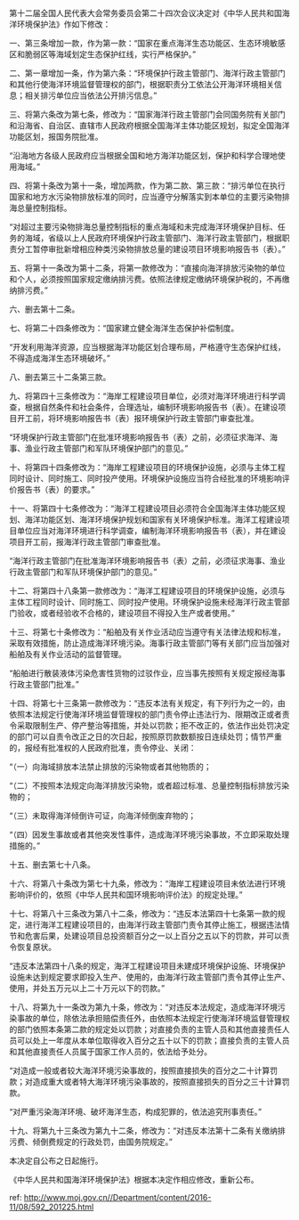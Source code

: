 第十二届全国人民代表大会常务委员会第二十四次会议决定对《中华人民共和国海洋环境保护法》作如下修改：

一、第三条增加一款，作为第一款：“国家在重点海洋生态功能区、生态环境敏感区和脆弱区等海域划定生态保护红线，实行严格保护。”

二、第一章增加一条，作为第六条：“环境保护行政主管部门、海洋行政主管部门和其他行使海洋环境监督管理权的部门，根据职责分工依法公开海洋环境相关信息；相关排污单位应当依法公开排污信息。”

三、将第六条改为第七条，修改为：“国家海洋行政主管部门会同国务院有关部门和沿海省、自治区、直辖市人民政府根据全国海洋主体功能区规划，拟定全国海洋功能区划，报国务院批准。

“沿海地方各级人民政府应当根据全国和地方海洋功能区划，保护和科学合理地使用海域。”

四、将第十条改为第十一条，增加两款，作为第二款、第三款：“排污单位在执行国家和地方水污染物排放标准的同时，应当遵守分解落实到本单位的主要污染物排海总量控制指标。

“对超过主要污染物排海总量控制指标的重点海域和未完成海洋环境保护目标、任务的海域，省级以上人民政府环境保护行政主管部门、海洋行政主管部门，根据职责分工暂停审批新增相应种类污染物排放总量的建设项目环境影响报告书（表）。”

五、将第十一条改为第十二条，将第一款修改为：“直接向海洋排放污染物的单位和个人，必须按照国家规定缴纳排污费。依照法律规定缴纳环境保护税的，不再缴纳排污费。”

六、删去第十二条。

七、将第二十四条修改为：“国家建立健全海洋生态保护补偿制度。

“开发利用海洋资源，应当根据海洋功能区划合理布局，严格遵守生态保护红线，不得造成海洋生态环境破坏。”

八、删去第三十二条第三款。

九、将第四十三条修改为：“海岸工程建设项目单位，必须对海洋环境进行科学调查，根据自然条件和社会条件，合理选址，编制环境影响报告书（表）。在建设项目开工前，将环境影响报告书（表）报环境保护行政主管部门审查批准。

“环境保护行政主管部门在批准环境影响报告书（表）之前，必须征求海洋、海事、渔业行政主管部门和军队环境保护部门的意见。”

十、将第四十四条修改为：“海岸工程建设项目的环境保护设施，必须与主体工程同时设计、同时施工、同时投产使用。环境保护设施应当符合经批准的环境影响评价报告书（表）的要求。”

十一、将第四十七条修改为：“海洋工程建设项目必须符合全国海洋主体功能区规划、海洋功能区划、海洋环境保护规划和国家有关环境保护标准。海洋工程建设项目单位应当对海洋环境进行科学调查，编制海洋环境影响报告书（表），并在建设项目开工前，报海洋行政主管部门审查批准。

“海洋行政主管部门在批准海洋环境影响报告书（表）之前，必须征求海事、渔业行政主管部门和军队环境保护部门的意见。”

十二、将第四十八条第一款修改为：“海洋工程建设项目的环境保护设施，必须与主体工程同时设计、同时施工、同时投产使用。环境保护设施未经海洋行政主管部门验收，或者经验收不合格的，建设项目不得投入生产或者使用。”

十三、将第七十条修改为：“船舶及有关作业活动应当遵守有关法律法规和标准，采取有效措施，防止造成海洋环境污染。海事行政主管部门等有关部门应当加强对船舶及有关作业活动的监督管理。

“船舶进行散装液体污染危害性货物的过驳作业，应当事先按照有关规定报经海事行政主管部门批准。”

十四、将第七十三条第一款修改为：“违反本法有关规定，有下列行为之一的，由依照本法规定行使海洋环境监督管理权的部门责令停止违法行为、限期改正或者责令采取限制生产、停产整治等措施，并处以罚款；拒不改正的，依法作出处罚决定的部门可以自责令改正之日的次日起，按照原罚款数额按日连续处罚；情节严重的，报经有批准权的人民政府批准，责令停业、关闭：

“（一）向海域排放本法禁止排放的污染物或者其他物质的；

“（二）不按照本法规定向海洋排放污染物，或者超过标准、总量控制指标排放污染物的；

“（三）未取得海洋倾倒许可证，向海洋倾倒废弃物的；

“（四）因发生事故或者其他突发性事件，造成海洋环境污染事故，不立即采取处理措施的。”

十五、删去第七十八条。

十六、将第八十条改为第七十九条，修改为：“海岸工程建设项目未依法进行环境影响评价的，依照《中华人民共和国环境影响评价法》的规定处理。”

十七、将第八十三条改为第八十二条，修改为：“违反本法第四十七条第一款的规定，进行海洋工程建设项目的，由海洋行政主管部门责令其停止施工，根据违法情节和危害后果，处建设项目总投资额百分之一以上百分之五以下的罚款，并可以责令恢复原状。

“违反本法第四十八条的规定，海洋工程建设项目未建成环境保护设施、环境保护设施未达到规定要求即投入生产、使用的，由海洋行政主管部门责令其停止生产、使用，并处五万元以上二十万元以下的罚款。”

十八、将第九十一条改为第九十条，修改为：“对违反本法规定，造成海洋环境污染事故的单位，除依法承担赔偿责任外，由依照本法规定行使海洋环境监督管理权的部门依照本条第二款的规定处以罚款；对直接负责的主管人员和其他直接责任人员可以处上一年度从本单位取得收入百分之五十以下的罚款；直接负责的主管人员和其他直接责任人员属于国家工作人员的，依法给予处分。

“对造成一般或者较大海洋环境污染事故的，按照直接损失的百分之二十计算罚款；对造成重大或者特大海洋环境污染事故的，按照直接损失的百分之三十计算罚款。

“对严重污染海洋环境、破坏海洋生态，构成犯罪的，依法追究刑事责任。”

十九、将第九十三条改为第九十二条，修改为：“对违反本法第十二条有关缴纳排污费、倾倒费规定的行政处罚，由国务院规定。”

本决定自公布之日起施行。



《中华人民共和国海洋环境保护法》根据本决定作相应修改，重新公布。

 ref: <http://www.moj.gov.cn//Department/content/2016-11/08/592_201225.html>